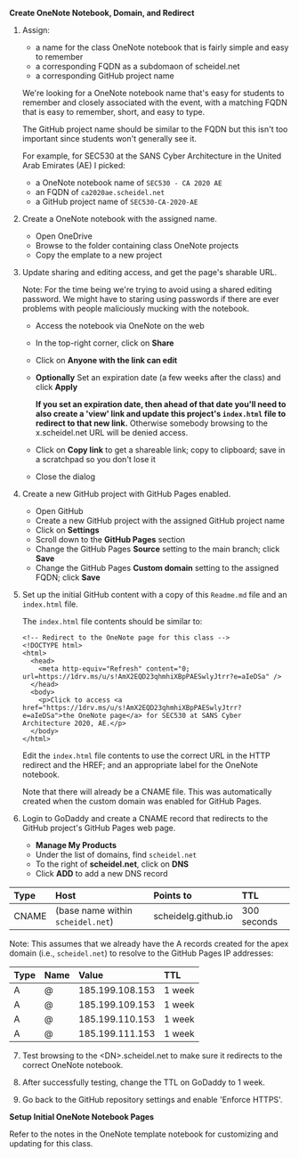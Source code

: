 **Create OneNote Notebook, Domain, and Redirect**

1. Assign:

    - a name for the class OneNote notebook that is fairly simple and easy to remember
    - a corresponding FQDN as a subdomaon of scheidel.net
    - a corresponding GitHub project name

   We're looking for a OneNote notebook name that's easy for students to remember and closely associated with the event, with a matching FQDN that is easy to remember, short, and easy to type.

   The GitHub project name should be similar to the FQDN but this isn't too important since students won't generally see it.

   For example, for SEC530 at the SANS Cyber Architecture in the United Arab Emirates (AE) I picked:

    - a OneNote notebook name of `SEC530 - CA 2020 AE`
    - an FQDN of `ca2020ae.scheidel.net`
    - a GitHub project name of `SEC530-CA-2020-AE`

2. Create a OneNote notebook with the assigned name.

    - Open OneDrive
    - Browse to the folder containing class OneNote projects
    - Copy the emplate to a new project

3. Update sharing and editing access, and get the page's sharable URL.

   Note: For the time being we're trying to avoid using a shared editing password. We might have to staring using passwords if there are ever problems with people maliciously mucking with the notebook.

    - Access the notebook via OneNote on the web
    - In the top-right corner, click on **Share**
    - Click on **Anyone with the link can edit**
    - **Optionally** Set an expiration date (a few weeks after the class) and click **Apply**
    
      **If you set an expiration date, then ahead of that date you'll need to also create a 'view' link and update this project's `index.html` file to redirect to that new link.** Otherwise somebody browsing to the x.scheidel.net URL will be denied access.
    - Click on **Copy link** to get a shareable link; copy to clipboard; save in a scratchpad so you don't lose it
    - Close the dialog

 4. Create a new GitHub project with GitHub Pages enabled.

     - Open GitHub
     - Create a new GitHub project with the assigned GitHub project name
     - Click on **Settings**
     - Scroll down to the **GitHub Pages** section
     - Change the GitHub Pages **Source** setting to the main branch; click **Save**
     - Change the GitHub Pages **Custom domain** setting to the assigned FQDN; click **Save**

 5. Set up the initial GitHub content with a copy of this `Readme.md` file and an `index.html` file.

    The `index.html` file contents should be similar to:

        <!-- Redirect to the OneNote page for this class -->
        <!DOCTYPE html>
        <html>
          <head>
            <meta http-equiv="Refresh" content="0; url=https://1drv.ms/u/s!AmX2EQD23qhmhiXBpPAESwlyJtrr?e=aIeDSa" />
          </head>
          <body>
            <p>Click to access <a href="https://1drv.ms/u/s!AmX2EQD23qhmhiXBpPAESwlyJtrr?e=aIeDSa">the OneNote page</a> for SEC530 at SANS Cyber Architecture 2020, AE.</p>
          </body>
        </html>

    Edit the `index.html` file contents to use the correct URL in the HTTP redirect and the HREF; and an appropriate label for the OneNote notebook. 

    Note that there will already be a CNAME file. This was automatically created when the custom domain was enabled for GitHub Pages.

 6. Login to GoDaddy and create a CNAME record that redirects to the GitHub project's GitHub Pages web page.
 
     - **Manage My Products**
     - Under the list of domains, find `scheidel.net`
     - To the right of **scheidel.net**, click on **DNS**
     - Click **ADD** to add a new DNS record

| Type | Host | Points to | TTL |
| :--- | :--- | :--- | :--- |
| CNAME | (base name within `scheidel.net`) | scheidelg.github.io | 300 seconds |

Note: This assumes that we already have the A records created for the apex domain (i.e., `scheidel.net`) to resolve to the GitHub Pages IP addresses:

| Type | Name | Value | TTL |
| :--- | :--- | :--- | :--- |
| A | @ | 185.199.108.153 | 1 week |
| A | @ | 185.199.109.153 | 1 week |
| A | @ | 185.199.110.153 | 1 week |
| A | @ | 185.199.111.153 | 1 week |

 7. Test browsing to the \<DN\>.scheidel.net to make sure it redirects to the correct OneNote notebook.

 8. After successfully testing, change the TTL on GoDaddy to 1 week.

 9. Go back to the GitHub repository settings and enable 'Enforce HTTPS'.

**Setup Initial OneNote Notebook Pages**

Refer to the notes in the OneNote template notebook for customizing and updating for this class.
